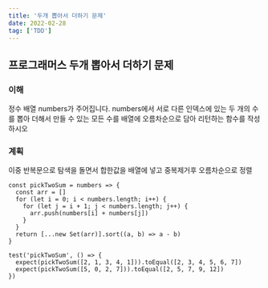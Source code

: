 ```yaml
---
title: '두개 뽑아서 더하기 문제'
date: 2022-02-28
tag: ['TDD']
---
```


## 프로그래머스 두개 뽑아서 더하기 문제

### 이해

정수 배열 numbers가 주어집니다. numbers에서 서로 다른 인덱스에 있는 두 개의 수를
뽑아 더해서 만들 수 있는 모든 수를 배열에 오름차순으로 담아 리턴하는 함수를 작성하시오

### 계획

이중 반복문으로 탐색을 돌면서 합한값을 배열에 넣고 중복제거후 오름차순으로 정렬

```tsx
const pickTwoSum = numbers => {
  const arr = []
  for (let i = 0; i < numbers.length; i++) {
    for (let j = i + 1; j < numbers.length; j++) {
      arr.push(numbers[i] + numbers[j])
    }
  }
  return [...new Set(arr)].sort((a, b) => a - b)
}

test('pickTwoSum', () => {
  expect(pickTwoSum([2, 1, 3, 4, 1])).toEqual([2, 3, 4, 5, 6, 7])
  expect(pickTwoSum([5, 0, 2, 7])).toEqual([2, 5, 7, 9, 12])
})
```
